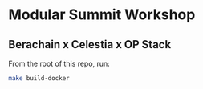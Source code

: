 # Modular Summit Workshop

## Berachain x Celestia x OP Stack

From the root of this repo, run:

```bash
make build-docker
```

